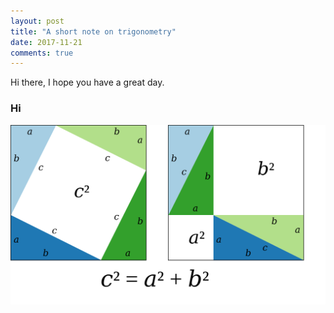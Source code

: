 ```yaml
---
layout: post
title: "A short note on trigonometry"
date: 2017-11-21
comments: true
---
```


Hi there, I hope you have a great day. 

### Hi


![center](/figs/trigonometry/Pythagoras-proof-anim.svg)
